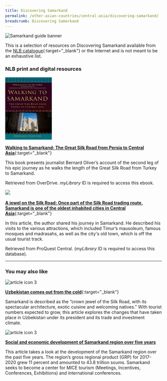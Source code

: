 ```yaml
---
title: Discovering Samarkand
permalink: /other-asian-countries/central-asia/discovering-samarkand/
breadcrumb: Discovering Samarkand
---
```

<img src="\images\central-asia\samarkand-guide.jpg" alt="Samarkand guide banner" style="width:800px;" />

This is a selection of resources on Discovering Samarkand available from the [NLB catalogue](http://catalogue.nlb.gov.sg/){:target="_blank"} or the Internet and is not meant to be an exhaustive list.

### **NLB print and digital resources**


<img src="/images/book-covers/Walking to Samarkand.jpg" style="width:150px;" />

[**Walking to Samarkand: The Great Silk Road from Persia to Central Asia**](https://nlb.overdrive.com/media/4884508 ){:target="_blank"}

This book presents journalist Bernard Oliver’s account of the second leg of his epic journey as he walks the length of the Great Silk Road from Turkey to Samarkand.

Retrieved from OverDrive. *myLibrary* ID is required to access this ebook.


<img src="/images/resources/Database 2.jpg" style="width:180px;" />

[**A jewel on the Silk Road: Once part of the Silk Road trading route, Samarkand is one of the oldest inhabited cities in Central Asia**](http://eresources.nlb.gov.sg/Main/Browse?startsWith=P){:target="_blank"}

In this article, the author shared his journey in Samarkand. He described his visits to the various attractions, which included Timur’s mausoleum, famous mosques and madrasahs, as well as the city's old town, which is off the usual tourist track.

Retrieved from ProQuest Central. (*myLibrary* ID is required to access this database).

---

### **You may also like**

<img src="/images/resources/Article 3.jpg" alt="article icon 3" style="width:180px;" />




[**Uzbekistan comes out from the cold**](https://www.asiatimes.com/2019/11/article/uzbekistan-comes-out-of-the-cold/){:target="_blank"}

Samarkand is described as the “crown jewel of the Silk Road, with its spectacular architecture, exotic cuisine and welcoming natives.” With tourist numbers expected to grow, this article explores the changes that have taken place in Uzbekistan under its president and its trade and investment climate.



<img src="/images/resources/Article 2.jpg" alt="article icon 3" style="width:180px;" />


[**Social and economic development of Samarkand region over five years**](https://review.uz/en/post/infografika-socialno-ekonomicheskoe-razvitie-samarkandskoy-oblasti-za-pyat-let )


This article takes a look at the development of the Samarkand region over the past five years. The region’s gross regional product (GRP) for 2017-2020 grew 11 percent and amounted to 43.8 trillion soums. Samarkand seeks to become a center for MICE tourism (Meetings, Incentives, Conferences, Exhibitions) and international conferences.